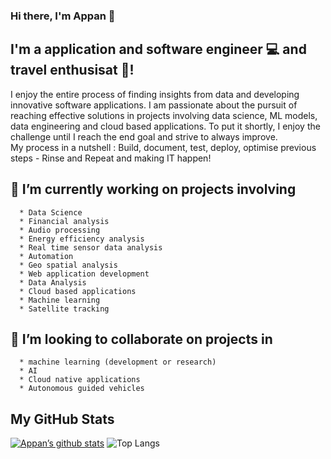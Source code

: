 ### Hi there, I'm Appan 👋

## I'm a application and software engineer 💻 and travel enthusisat 📸!

I enjoy the entire process of finding insights from data and developing innovative software applications. I am passionate about the pursuit of reaching effective solutions in projects involving data science, ML models, data engineering and cloud based applications. To put it shortly, I enjoy the challenge until I reach the end goal and strive to always improve.\
My process in a nutshell : Build, document, test, deploy, optimise previous steps - Rinse and Repeat and making IT happen!

## 🔭 I’m currently working on projects involving

      * Data Science
      * Financial analysis
      * Audio processing
      * Energy efficiency analysis
      * Real time sensor data analysis
      * Automation
      * Geo spatial analysis
      * Web application development
      * Data Analysis
      * Cloud based applications
      * Machine learning
      * Satellite tracking
      
## 👯 I’m looking to collaborate on projects in

      * machine learning (development or research)
      * AI
      * Cloud native applications 
      * Autonomous guided vehicles

## My GitHub Stats
  
[![Appan’s github stats](https://github-readme-stats.vercel.app/api?username=blockchainamm&theme=tokyonight)](https://github.com/blockchainamm) ![Top Langs](https://github-readme-stats.vercel.app/api/top-langs/?username=blockchainamm&hide=html,css,jupyter%20notebook&theme=tokyonight)

